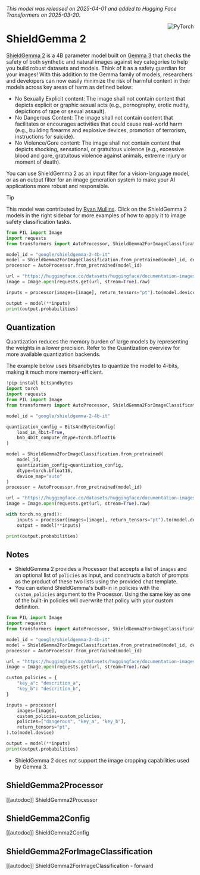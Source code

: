 
<!--Copyright 2025 The HuggingFace Team. All rights reserved.

Licensed under the Apache License, Version 2.0 (the "License"); you may not use this file except in compliance with
the License. You may obtain a copy of the License at

http://www.apache.org/licenses/LICENSE-2.0

Unless required by applicable law or agreed to in writing, software distributed under the License is distributed on
an "AS IS" BASIS, WITHOUT WARRANTIES OR CONDITIONS OF ANY KIND, either express or implied. See the License for the
specific language governing permissions and limitations under the License.

⚠️ Note that this file is in Markdown but contain specific syntax for our doc-builder (similar to MDX) that may not be
rendered properly in your Markdown viewer.

-->
*This model was released on 2025-04-01 and added to Hugging Face Transformers on 2025-03-20.*

<div style="float: right;">
    <div class="flex flex-wrap space-x-1">
           <img alt="PyTorch" src="https://img.shields.io/badge/PyTorch-DE3412?style=flat&logo=pytorch&logoColor=white" >
    </div>
</div>

# ShieldGemma 2

[ShieldGemma 2](https://huggingface.co/papers/2504.01081) is a 4B parameter model built on [Gemma 3](https://ai.google.dev/gemma/docs/core/model_card_3) that checks the safety of both synthetic and natural images against key categories to help you build robust datasets and models. Think of it as a safety guardian for your images! With this addition to the Gemma family of models, researchers and developers can now easily minimize the risk of harmful content in their models across key areas of harm as defined below:

-   No Sexually Explicit content: The image shall not contain content that depicts explicit or graphic sexual acts (e.g., pornography, erotic nudity, depictions of rape or sexual assault).
-   No Dangerous Content: The image shall not contain content that facilitates or encourages activities that could cause real-world harm (e.g., building firearms and explosive devices, promotion of terrorism, instructions for suicide).
-   No Violence/Gore content: The image shall not contain content that depicts shocking, sensational, or gratuitous violence (e.g., excessive blood and gore, gratuitous violence against animals, extreme injury or moment of death).

You can use ShieldGemma 2 as an input filter for a vision-language model, or as an output filter for an image generation system to make your AI applications more robust and responsible.

> [!TIP]
> This model was contributed by [Ryan Mullins](https://huggingface.co/RyanMullins).
> Click on the ShieldGemma 2 models in the right sidebar for more examples of how to apply it to image safety classification tasks.

<hfoptions id="usage">

<hfoption id="AutoModel">

```python
from PIL import Image
import requests
from transformers import AutoProcessor, ShieldGemma2ForImageClassification

model_id = "google/shieldgemma-2-4b-it"
model = ShieldGemma2ForImageClassification.from_pretrained(model_id, device_map="auto")
processor = AutoProcessor.from_pretrained(model_id)

url = "https://huggingface.co/datasets/huggingface/documentation-images/resolve/main/bee.jpg"
image = Image.open(requests.get(url, stream=True).raw)

inputs = processor(images=[image], return_tensors="pt").to(model.device)

output = model(**inputs)
print(output.probabilities)
```

</hfoption>

</hfoptions>

## Quantization

Quantization reduces the memory burden of large models by representing the weights in a lower precision. Refer to the Quantization overview for more available quantization backends.

The example below uses bitsandbytes to quantize the model to 4-bits, making it much more memory-efficient.

```python
!pip install bitsandbytes
import torch
import requests
from PIL import Image
from transformers import AutoProcessor, ShieldGemma2ForImageClassification, BitsAndBytesConfig

model_id = "google/shieldgemma-2-4b-it"

quantization_config = BitsAndBytesConfig(
    load_in_4bit=True,
    bnb_4bit_compute_dtype=torch.bfloat16
)

model = ShieldGemma2ForImageClassification.from_pretrained(
    model_id,
    quantization_config=quantization_config,
    dtype=torch.bfloat16, 
    device_map="auto"
)
processor = AutoProcessor.from_pretrained(model_id)

url = "https://huggingface.co/datasets/huggingface/documentation-images/resolve/main/bee.jpg"
image = Image.open(requests.get(url, stream=True).raw)

with torch.no_grad():
    inputs = processor(images=[image], return_tensors="pt").to(model.device)
    output = model(**inputs)

print(output.probabilities)
```

## Notes

- ShieldGemma 2 provides a Processor that accepts a list of `images` and an optional list of `policies` as input, and constructs a batch of prompts as the product of these two lists using the provided chat template.
- You can extend ShieldGemma's built-in in policies with the `custom_policies` argument to the Processor. Using the same key as one of the built-in policies will overwrite that policy with your custom definition.

```python
from PIL import Image
import requests
from transformers import AutoProcessor, ShieldGemma2ForImageClassification

model_id = "google/shieldgemma-2-4b-it"
model = ShieldGemma2ForImageClassification.from_pretrained(model_id, device_map="auto")
processor = AutoProcessor.from_pretrained(model_id)

url = "https://huggingface.co/datasets/huggingface/documentation-images/resolve/main/bee.jpg"
image = Image.open(requests.get(url, stream=True).raw)

custom_policies = {
    "key_a": "descrition_a",
    "key_b": "descrition_b",
}

inputs = processor(
    images=[image],
    custom_policies=custom_policies,
    policies=["dangerous", "key_a", "key_b"],
    return_tensors="pt",
).to(model.device)

output = model(**inputs)
print(output.probabilities)
```

- ShieldGemma 2 does not support the image cropping capabilities used by Gemma 3.

## ShieldGemma2Processor

[[autodoc]] ShieldGemma2Processor

## ShieldGemma2Config

[[autodoc]] ShieldGemma2Config

## ShieldGemma2ForImageClassification

[[autodoc]] ShieldGemma2ForImageClassification
    - forward
